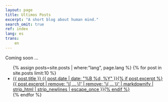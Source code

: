 ```yaml
---
layout: page
title: Ultimos Posts
excerpt: "A short blog about human mind."
search_omit: true
ref: index
lang: es
trans:
    en
---
```


Coming soon ...

<ul class="post-list">
{% assign posts=site.posts | where:"lang", page.lang %}
{% for post in site.posts limit:10 %}
  <li><article><a href="{{ site.url }}{{ post.url }}">{{ post.title }} <span class="entry-date"><time datetime="{{ post.date | date_to_xmlschema }}">{{ post.date | date: "%B %d, %Y" }}</time></span>{% if post.excerpt %} <span class="excerpt">{{ post.excerpt | remove: '\[ ... \]' | remove: '\( ... \)' | markdownify | strip_html | strip_newlines | escape_once }}</span>{% endif %}</a></article></li>
{% endfor %}
</ul>
